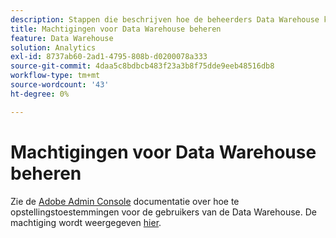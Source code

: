 ```yaml
---
description: Stappen die beschrijven hoe de beheerders Data Warehouse kunnen toelaten meldend toegang tot gebruikers.
title: Machtigingen voor Data Warehouse beheren
feature: Data Warehouse
solution: Analytics
exl-id: 8737ab60-2ad1-4795-808b-d0200078a333
source-git-commit: 4daa5c8bdbcb483f23a3b8f75dde9eeb48516db8
workflow-type: tm+mt
source-wordcount: '43'
ht-degree: 0%

---
```


# Machtigingen voor Data Warehouse beheren

Zie de [Adobe Admin Console](/help/admin/admin-console/home.md) documentatie over hoe te opstellingstoestemmingen voor de gebruikers van de Data Warehouse. De machtiging wordt weergegeven [hier](/help/admin/admin-console/permissions/report-suite-tools.md).

